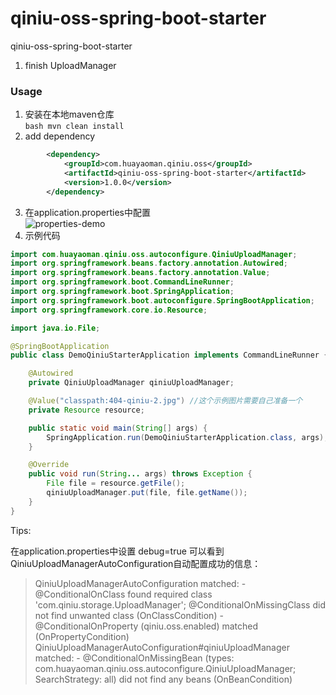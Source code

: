 # qiniu-oss-spring-boot-starter
qiniu-oss-spring-boot-starter

1. finish UploadManager
### Usage
1. 安装在本地maven仓库    
  ``bash
  mvn clean install
  ``
2. add dependency
```xml
		<dependency>
			<groupId>com.huayaoman.qiniu.oss</groupId>
			<artifactId>qiniu-oss-spring-boot-starter</artifactId>
			<version>1.0.0</version>
		</dependency>
```
3. 在application.properties中配置      
![properties-demo](https://user-images.githubusercontent.com/13701989/38785476-1b9b9274-4153-11e8-80f7-80c71a310e0b.png)
4. 示例代码
```java
import com.huayaoman.qiniu.oss.autoconfigure.QiniuUploadManager;
import org.springframework.beans.factory.annotation.Autowired;
import org.springframework.beans.factory.annotation.Value;
import org.springframework.boot.CommandLineRunner;
import org.springframework.boot.SpringApplication;
import org.springframework.boot.autoconfigure.SpringBootApplication;
import org.springframework.core.io.Resource;

import java.io.File;

@SpringBootApplication
public class DemoQiniuStarterApplication implements CommandLineRunner {

    @Autowired
    private QiniuUploadManager qiniuUploadManager;

    @Value("classpath:404-qiniu-2.jpg") //这个示例图片需要自己准备一个
    private Resource resource;

    public static void main(String[] args) {
        SpringApplication.run(DemoQiniuStarterApplication.class, args);
    }

    @Override
    public void run(String... args) throws Exception {
        File file = resource.getFile();
        qiniuUploadManager.put(file, file.getName());
    }
}
```

Tips:

在application.properties中设置
debug=true
可以看到QiniuUploadManagerAutoConfiguration自动配置成功的信息：
>   QiniuUploadManagerAutoConfiguration matched:
      - @ConditionalOnClass found required class 'com.qiniu.storage.UploadManager'; @ConditionalOnMissingClass did not find unwanted class (OnClassCondition)
      - @ConditionalOnProperty (qiniu.oss.enabled) matched (OnPropertyCondition)
>   QiniuUploadManagerAutoConfiguration#qiniuUploadManager matched:
      - @ConditionalOnMissingBean (types: com.huayaoman.qiniu.oss.autoconfigure.QiniuUploadManager; SearchStrategy: all) did not find any beans (OnBeanCondition)
